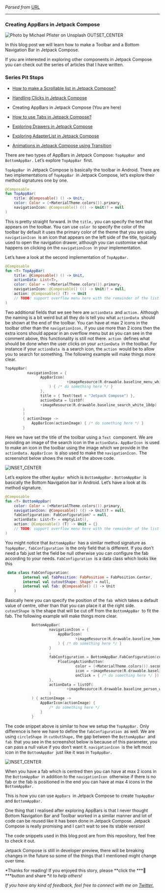 *Parsed from* [URL](https://proandroiddev.com/creating-appbars-in-jetpack-compose-a8b5a5639930)

----

### Creating AppBars in Jetpack Compose

![Photo by [Michael Pfister ](https://unsplash.com/@pfista?utm_source=unsplash&utm_medium=referral&utm_content=creditCopyText)on [Unsplash](https://unsplash.com/?utm_source=unsplash&utm_medium=referral&utm_content=creditCopyText) OUTSET_CENTER](https://miro.medium.com/1*rCOaUFY2wEhaHfaKjOSFgA.jpeg)

In this blog post we will learn how to make a Toolbar and a Bottom Navigation Bar in Jetpack Compose.

If you are interested in exploring other components in Jetpack Compose you can check out the series of articles that I have written.

### Series Pit Stops

- [How to make a Scrollable list in Jetpack Compose?](https://proandroiddev.com/how-to-make-a-recyclerview-in-jetpack-compose-fd54417d8479)

- [Handling Clicks in Jetpack Compose](https://proandroiddev.com/handling-clicks-in-jetpack-compose-3800379845c4)

- Creating AppBars in Jetpack Compose (You are here)

- [How to use Tabs in Jetpack Compose?](https://proandroiddev.com/how-to-use-tabs-in-jetpack-compose-41491be61c39)

- [Exploring Drawers in Jetpack Compose](https://android.jlelse.eu/exploring-drawers-in-jetpack-compose-3131e6f1b07b)

- [Exploring AdapterList in Jetpack Compose](https://proandroiddev.com/exploring-adapterlist-in-jetpack-compose-1615865d8e7d)

- [Animations in Jetpack Compose using Transition](https://proandroiddev.com/animations-in-jetpack-compose-using-transition-25d5d2143401)

There are two types of AppBars in Jetpack Compose: `TopAppBar `and `BottomAppBar.` Let’s explore `TopAppBar `first.

`TopAppBar `in Jetpack Compose is basically the toolbar in Android. There are two implementations of `TopAppBar `in Jetpack Compose, let’s explore their method signatures one by one.

```kt
@Composable
fun TopAppBar(
    title: @Composable() () -> Unit,
    color: Color = (+MaterialTheme.colors()).primary,
    navigationIcon: @Composable() (() -> Unit)? = null
)
```

This is pretty straight forward. In the `title,` you can specify the text that appears on the toolbar. You can use `color `to specify the color of the toolbar by default it uses the primary color of the theme that you are using. `navigationIcon `is an icon that appears on the left side of the title, typically used to open the navigation drawer, although you can customise what happens on clicking on the `navigationIcon `in your implementation.

Let’s have a look at the second implementation of `TopAppBar.`

```kt
@Composable
fun <T> TopAppBar(
    title: @Composable() () -> Unit,
    actionData: List<T>,
    color: Color = (+MaterialTheme.colors()).primary,
    navigationIcon: @Composable() (() -> Unit)? = null,
    action: @Composable() (T) -> Unit
    // TODO: support overflow menu here with the remainder of the list
)
```

Two additional fields that we see here are `actionData `and `action.` Although the naming is a bit weird but all they do is tell you what `actionData `should be shown at the end of the toolbar. You can have at max 2 icons in the toolbar other than the `navigationIcon,` if you use more than 2 icons then the extra icons should appear in an overflow menu but as you can see in the comment above, this functionality is still not there. `action `defines what should be done when the user clicks on your `actionData `in the toolbar. For instance if your `actionData `is a search icon, the `action `would be to allow you to search for something. The following example will make things more clear.

```kt
TopAppBar(
          navigationIcon = {
                AppBarIcon(
                            +imageResource(R.drawable.baseline_menu_white_18dp)
                    ) { /* do something here */ }
                },
                title = { Text(text = "Jetpack Compose") },
                actionData = listOf(
                +imageResource(R.drawable.baseline_search_white_18dp)
        )
        )
        { actionImage ->
            AppBarIcon(actionImage) { /* do something here */ }
        }
```

Here we have set the title of the toolbar using a `Text `component. We are providing an image of the search icon in the `actionData.` `AppBarIcon `is used to make an icon in the toolbar using the image which we provide in the `actionData.` `AppBarIcon `is also used to make the `navigationIcon.` The screenshot below shows the result of the above code.

![ INSET_CENTER](https://miro.medium.com/1*6x6Lja656NoOs1XNxHfMRA.png)

Let’s explore the other `AppBar `which is `BottomAppBar.` `BottomAppBar `is basically the Bottom Navigation bar in Android. Let’s have a look at its method signature.

```kt
@Composable
fun <T> BottomAppBar(
    color: Color = (+MaterialTheme.colors()).primary,
    navigationIcon: @Composable() (() -> Unit)? = null,
    fabConfiguration: FabConfiguration? = null,
    actionData: List<T> = emptyList(),
    action: @Composable() (T) -> Unit = {}
    // TODO: support overflow menu here with the remainder of the list
)
```

You might notice that `BottomAppBar `has a similar method signature as `TopAppBar,` `fabConfiguration `is the only field that is different. If you don’t need a fab just let the field be null otherwise you can configure the fab according to your needs. `FabConfiguration `is a data class which looks like this

```kt
 data class FabConfiguration(
        internal val fabPosition: FabPosition = FabPosition.Center,
        internal val cutoutShape: Shape? = null,
        internal val fab: @Composable() () -> Unit
    )
```

Basically here you can specify the position of the `fab `which takes a default value of centre, other than that you can place it at the right side. `cutoutShape `is the shape that will be cut off from the `BottomAppBar `to fit the fab. The following example will make things more clear.

```kt
            BottomAppBar(
                    navigationIcon = {
                        AppBarIcon(
                                +imageResource(R.drawable.baseline_home_white_18dp)
                        ) { /* do something here */ }
                    }
                    ,
                    fabConfiguration = BottomAppBar.FabConfiguration(cutoutShape = CircleShape) {
                        FloatingActionButton(
                                color = (+MaterialTheme.colors()).secondary,
                                icon = +imageResource(R.drawable.baseline_check_white_18dp),
                                onClick = { /* do something here */ })
                    },
                    actionData = listOf(
                            +imageResource(R.drawable.baseline_person_white_18dp)
                    )
            ) { actionImage ->
                AppBarIcon(actionImage) {
                    /* do something here */
                }
            }
```

The code snippet above is similar to how we setup the `TopAppBar.` Only difference is here we have to define the `fabConfiguration `as well. We are using `circleShape `in `cutOutShape,` the gap between the `BottomAppBar `and `fab `that you see in the screenshot below is because of this parameter, you can pass a null value if you don’t want it. `navigationIcon `is the left most icon in the `BottomAppBar `just like it was in `TopAppBar.`

![ INSET_CENTER](https://miro.medium.com/1*HaU3aYcWr0FlYF1aXnP7Nw.png)

When you have a fab which is centred then you can have at max 2 icons in the `BottomAppBar `in addition to the `navigationIcon `otherwise if there is no fab or the fab is positioned in the end you can have at max 4 icons in the `BottomAppBar.`

This is how you can use `AppBars `in Jetpack Compose to create `TopAppBar `and `BottomAppBar.`

One thing that I realised after exploring AppBars is that I never thought Bottom Navigation Bar and Toolbar worked in a similar manner and lot of code can be reused like it has been done in Jetpack Compose. Jetpack Compose is really promising and I can’t wait to see its stable version!

The code snippets used in this blog post are from this repository, feel free to check it out.



Jetpack Compose is still in developer preview, there will be breaking changes in the future so some of the things that I mentioned might change over time.

*Thanks for reading! If you enjoyed this story, please **click the ***👏 ***button and share **it to help others!*

*If you have any kind of feedback, feel free to connect with me on [Twitter.](https://twitter.com/NikitBhandari)*

